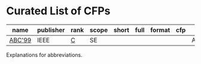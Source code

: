 # Curated List of CFPs
<!-- events -->
| name | publisher | rank | scope | short | full | format | cfp | country |
| --- | --- | --- | --- | --- | --- | --- | --- | --- |
| [ABC'99](<https://conf.researchr.org/series/abc>) | IEEE | [C](<https://portal.core.edu.au/conf-ranks/2099>) | SE |  |  |  |  | Antarctica |

<!-- events -->
Explanations for abbreviations.
